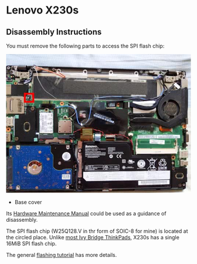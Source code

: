 # Lenovo X230s

## Disassembly Instructions

You must remove the following parts to access the SPI flash chip:

![x230s_bc_removed](x230s_bc_removed.jpg)

* Base cover

Its [Hardware Maintenance Manual](https://download.lenovo.com/ibmdl/pub/pc/pccbbs/mobiles_pdf/x230s_hmm_en_0c10860_01.pdf) could be used as a guidance of disassembly.

The SPI flash chip (W25Q128.V in thr form of SOIC-8 for mine) is located at the circled place. Unlike [most Ivy Bridge ThinkPads](Ivy_Bridge_series.md), X230s has a single 16MiB SPI flash chip.

The general [flashing tutorial](../../flash_tutorial/index.md) has more details.
